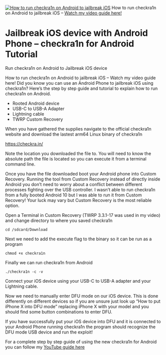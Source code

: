 [![How to run checkra1n on Android to jailbreak iOS](https://downthecrop.xyz/blog/wp-content/uploads/2020/03/checkra1n-android-1-1024x576.png "How to run checkra1n on Android to jailbreak iOS – [Watch my video guide here!](https://www.youtube.com/watch?v=tc0GqDueUIE)")](https://www.youtube.com/watch?v=tc0GqDueUIE)
How to run checkra1n on Android to jailbreak iOS – [Watch my video guide here!](https://www.youtube.com/watch?v=tc0GqDueUIE)

# Jailbreak iOS device with Android Phone – checkra1n for Android Tutorial
Run checkra1n on Android to Jailbreak iOS device

How to run checkra1n on Android to jailbreak iOS – Watch my video guide here!
Did you know you can use an Android Phone to jailbreak iOS using checkra1n? Here’s the step by step guide and tutorial to explain how to run checkra1n on Android.

- Rooted Android device
- USB-C to USB-A Adapter
- Lightning cable
- TWRP Custom Recovery

When you have gathered the supplies navigate to the official checkra1n website and download the lastest arm64 Linux binary of checkra1n

https://checkra.in/

Note the location you downloaded the file to. You will need to know the absolute path the file is located so you can execute it from a terminal command line.

Once you have the file downloaded boot your Android phone into Custom Recovery. Running the tool from Custom Recovery instead of directly inside Android you don’t need to worry about a conflict between different processes fighting over the USB controller. I wasn’t able to run checkra1n from a fully booted Android 10 but I was able to run it from Custom Recovery! Your luck may vary but Custom Recovery is the most reliable option.

Open a Terminal in Custom Recovery (TWRP 3.3.1-17 was used in my video) and change directory to where you saved checkra1n

`cd /sdcard/Download`

Next we need to add the execute flag to the binary so it can be run as a program

`chmod +x checkra1n`

Finally we can run checkra1n from Android

`./checkra1n -c -v`

Connect your iOS device using your USB-C to USB-A adapter and your Lightning cable.

Now we need to manually enter DFU mode on our iOS device. This is done differently on different devices so if you are unsure just look up “How to put iPhone X into DFU mode” replacing iPhone X with your model and you should find some button combinations to enter DFU.

If you have successfully put your iOS device into DFU and it is connected to your Android Phone running checkra1n the program should recognize the DFU mode USB device and run the exploit!

For a complete step by step guide of using the new checkra1n for Android you can follow my [YouTube guide here](https://www.youtube.com/watch?v=tc0GqDueUIE)
